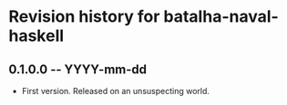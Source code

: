 # Revision history for batalha-naval-haskell

## 0.1.0.0 -- YYYY-mm-dd

* First version. Released on an unsuspecting world.
